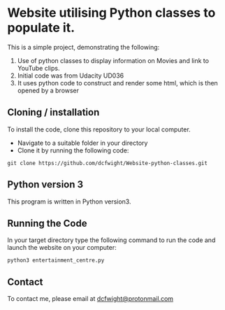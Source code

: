 # Website utilising Python classes to populate it.
This is a simple project, demonstrating the following:
1. Use of python classes to display information on Movies and link to YouTube clips.
2. Initial code was from Udacity UD036
3. It uses python code to construct and render some html, which is then opened by a browser

## Cloning / installation
To install the code, clone this repository to your local computer.
- Navigate to a suitable folder in your directory
- Clone it by running the following code:
```
git clone https://github.com/dcfwight/Website-python-classes.git
```

## Python version 3
This program is written in Python version3.

## Running the Code
In your target directory type the following command to run the code and launch the website on your computer:

`python3 entertainment_centre.py`

## Contact
To contact me, please email at dcfwight@protonmail.com


